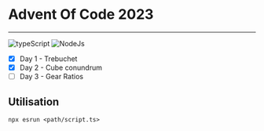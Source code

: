 # Advent Of Code 2023

---
![typeScript](https://img.shields.io/badge/TypeScript-3178C6?style=for-the-badge&logo=TypeScript&logoColor=white)
![NodeJs](https://img.shields.io/badge/nodeJS-green?style=for-the-badge&logo=nodedotjs)

* [x] Day 1 - Trebuchet
* [x] Day 2 - Cube conundrum
* [ ] Day 3 - Gear Ratios

## Utilisation

```shell
npx esrun <path/script.ts>
```
